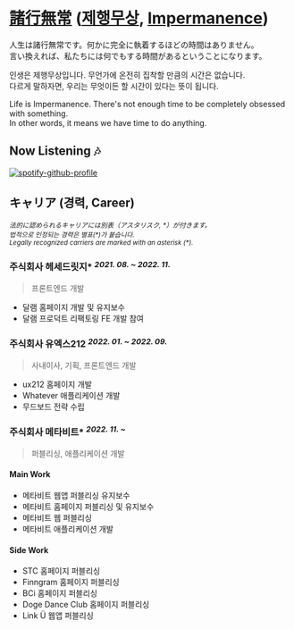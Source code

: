 # [諸行無常](https://ja.wikipedia.org/wiki/%E8%AB%B8%E8%A1%8C%E7%84%A1%E5%B8%B8) ([제행무상](https://ko.dict.naver.com/ko/entry/koko/be22553151fd46149c084daddfbd0bc3), [Impermanence](https://en.wikipedia.org/wiki/Impermanence))

人生は諸行無常です。何かに完全に執着するほどの時間はありません。<br />
言い換えれば、私たちには何でもする時間があるということになります。

인생은 제행무상입니다. 무언가에 온전히 집착할 만큼의 시간은 없습니다.<br />
다르게 말하자면, 우리는 무엇이든 할 시간이 있다는 뜻이 됩니다.

Life is Impermanence. There's not enough time to be completely obsessed with something.<br />
In other words, it means we have time to do anything.

## Now Listening 🎶
[![spotify-github-profile](https://spotify-github-profile.vercel.app/api/view?uid=31aivlrvufdb6basbsiwwlrsx6yq&cover_image=true&theme=natemoo-re&show_offline=false&background_color=121212&interchange=true&bar_color=53b14f&bar_color_cover=true)](https://spotify-github-profile.vercel.app/api/view?uid=31aivlrvufdb6basbsiwwlrsx6yq&redirect=true)

## キャリア (경력, Career)
*<sup>法的に認められるキャリアには別表（アスタリスク, \*）が付きます。<br />법적으로 인정되는 경력은 별표(\*)가 붙습니다.<br />Legally recognized carriers are marked with an asterisk (\*).</sup>*

### 주식회사 헤세드릿지\* *<sup>2021. 08. ~ 2022. 11.</sup>*
> 프론트엔드 개발

- 달램 홈페이지 개발 및 유지보수
- 달램 프로덕트 리팩토링 FE 개발 참여

### 주식회사 유엑스212 *<sup>2022. 01. ~ 2022. 09.</sup>*
> 사내이사, 기획, 프론트엔드 개발

- ux212 홈페이지 개발
- Whatever 애플리케이션 개발
- 무드보드 전략 수립

### 주식회사 메타비트\* *<sup>2022. 11. ~</sup>*
> 퍼블리싱, 애플리케이션 개발

#### Main Work
- 메타비트 웹앱 퍼블리싱 유지보수
- 메타비트 홈페이지 퍼블리싱 및 유지보수
- 메타비트 웹 퍼블리싱
- 메타비트 애플리케이션 개발

#### Side Work
- STC 홈페이지 퍼블리싱
- Finngram 홈페이지 퍼블리싱
- BCi 홈페이지 퍼블리싱
- Doge Dance Club 홈페이지 퍼블리싱
- Link Ü 웹앱 퍼블리싱
